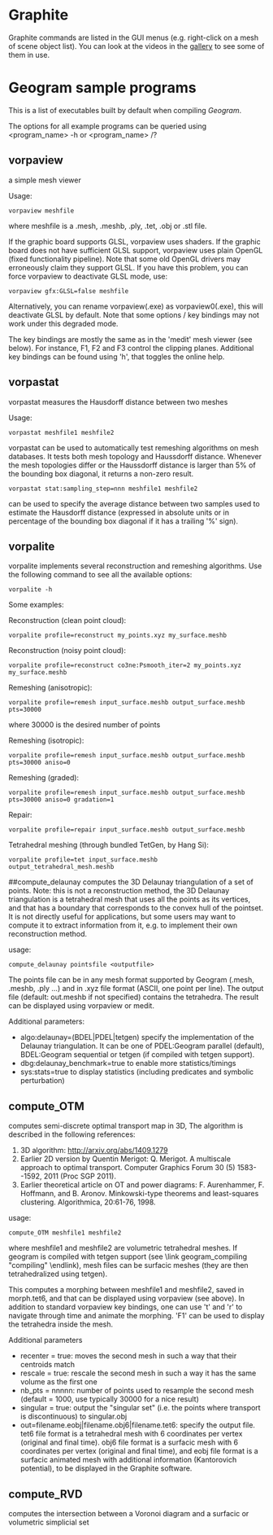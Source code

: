 # Graphite

Graphite commands are listed in the GUI menus (e.g. right-click on a mesh of scene object list).
You can look at the videos in the [gallery](gallery.md) to see some of them in use.

# Geogram sample programs

This is a list of executables built by default when compiling *Geogram*.

The options for all example programs can be queried using <program_name> -h or <program_name> /?

## vorpaview 
a simple mesh viewer

Usage: 

    vorpaview meshfile

where meshfile is a .mesh, .meshb, .ply, .tet, .obj or .stl file.

If the graphic board supports GLSL, vorpaview uses shaders. If the
graphic board does not have sufficient GLSL support, vorpaview uses
plain OpenGL (fixed functionality pipeline). Note that some old
OpenGL drivers may erroneously claim they support GLSL. If you have
this problem, you can force vorpaview to deactivate GLSL mode, use:

    vorpaview gfx:GLSL=false meshfile 

Alternatively, you can rename vorpaview(.exe) as vorpaview0(.exe),
this will deactivate GLSL by default. Note that some options / key bindings
may not work under this degraded mode. 

The key bindings are mostly the same as in the 'medit' mesh viewer
(see below). For instance, F1, F2 and F3 control the clipping planes.
Additional key bindings can be found using 'h', that toggles the online help. 

## vorpastat
vorpastat measures the Hausdorff distance between two meshes 

Usage: 

    vorpastat meshfile1 meshfile2

vorpastat can be used to automatically test remeshing algorithms on mesh databases.
It tests both mesh topology and Haussdorff distance. Whenever the mesh topologies differ
or the Haussdorff distance is larger than 5% of the bounding box diagonal, it
returns a non-zero result. 

    vorpastat stat:sampling_step=nnn meshfile1 meshfile2 

can be used to specify the average distance between
two samples used to estimate the Hausdorff distance (expressed in absolute units or
in percentage of the bounding box diagonal if it has a trailing '\%' sign).

## vorpalite

vorpalite implements several reconstruction and remeshing algorithms.
Use the following command to see all the available options:

    vorpalite -h

Some examples: 

Reconstruction (clean point cloud):

    vorpalite profile=reconstruct my_points.xyz my_surface.meshb

Reconstruction (noisy point cloud):

    vorpalite profile=reconstruct co3ne:Psmooth_iter=2 my_points.xyz my_surface.meshb

Remeshing (anisotropic):

    vorpalite profile=remesh input_surface.meshb output_surface.meshb pts=30000

where 30000 is the desired number of points

Remeshing (isotropic):

    vorpalite profile=remesh input_surface.meshb output_surface.meshb pts=30000 aniso=0

Remeshing (graded):

    vorpalite profile=remesh input_surface.meshb output_surface.meshb pts=30000 aniso=0 gradation=1

Repair:

    vorpalite profile=repair input_surface.meshb output_surface.meshb

Tetrahedral meshing (through bundled TetGen, by Hang Si):

    vorpalite profile=tet input_surface.meshb output_tetrahedral_mesh.meshb

##compute_delaunay
computes the 3D Delaunay triangulation of a set of points. Note: this is not a
reconstruction method, the 3D Delaunay triangulation is a tetrahedral mesh that
uses all the points as its vertices, and that has a boundary that corresponds to
the convex hull of the pointset. It is not directly useful for applications, but some users
may want to compute it to extract information from it, e.g. to implement their own
reconstruction method.

usage:

    compute_delaunay pointsfile <outputfile>

The points file can be in any mesh format supported by Geogram (.mesh, .meshb, .ply ...)
and in .xyz file format (ASCII, one point per line). The output file (default: out.meshb
if not specified) contains the tetrahedra. The result can be displayed using vorpaview or medit.

Additional parameters:

- algo:delaunay=(BDEL|PDEL|tetgen) specify the implementation of the Delaunay triangulation. It can be one of
  PDEL:Geogram parallel (default), BDEL:Geogram sequential or tetgen (if compiled with tetgen support).
- dbg:delaunay_benchmark=true to enable more statistics/timings
- sys:stats=true to display statistics (including predicates and symbolic perturbation)


## compute_OTM
computes semi-discrete optimal transport map in 3D,
The algorithm is described in the following references:

1. 3D algorithm: http://arxiv.org/abs/1409.1279
2. Earlier 2D version by Quentin Merigot: 
 Q. Merigot. A multiscale approach to optimal transport.
 Computer Graphics Forum 30 (5) 1583--1592, 2011 (Proc SGP 2011).
3. Earlier theoretical article on OT and power diagrams: 
 F. Aurenhammer, F. Hoffmann, and B. Aronov. Minkowski-type theorems 
 and least-squares clustering. Algorithmica, 20:61-76, 1998.

usage:

    compute_OTM meshfile1 meshfile2 

where meshfile1 and meshfile2 are volumetric tetrahedral meshes. If geogram is compiled
with tetgen support (see \link geogram_compiling  "compiling" \endlink), mesh files
can be surfacic meshes (they are then tetrahedralized using tetgen).

This computes a morphing between meshfile1 and meshfile2, saved in morph.tet6, and that
can be displayed using vorpaview (see above). In addition to standard vorpaview key
bindings, one can use 't' and 'r' to navigate through time and animate the morphing.
'F1' can be used to display the tetrahedra inside the mesh.

Additional parameters

- recenter = true: moves the second mesh in such a way that their centroids match
- rescale = true: rescale the second mesh in such a way it has the same volume as the first one
- nb_pts = nnnnn: number of points used to resample the second mesh (default = 1000, use typically
 30000 for a nice result)
- singular = true: output the "singular set" (i.e. the points where transport is discontinuous) to
 singular.obj
- out=filename.eobj|filename.obj6|filename.tet6: specify the output file. tet6 file format is a
 tetrahedral mesh with 6 coordinates per vertex (original and final time). obj6 file format is
 a surfacic mesh with 6 coordinates per vertex (original and final time), and eobj file format
 is a surfacic animated mesh with additional information (Kantorovich potential), to be displayed
 in the Graphite software.


## compute_RVD
computes the intersection between a Voronoi diagram and a surfacic or volumetric simplicial set

